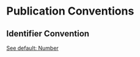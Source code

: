 # Publication Conventions

## Identifier Convention

[See default: Number](./Defaults.md#Number)

## 
